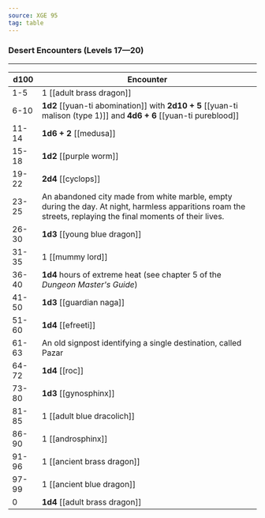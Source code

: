 ```yaml
---
source: XGE 95
tag: table
---
```


### Desert Encounters (Levels 17—20)
---
|d100|Encounter|
|----|------------|
|1-5|1 [[adult brass dragon]]|
|6-10|**1d2** [[yuan-ti abomination]] with **2d10 + 5** [[yuan-ti malison (type 1)]] and **4d6 + 6** [[yuan-ti pureblood]]|
|11-14|**1d6 + 2** [[medusa]]|
|15-18|**1d2** [[purple worm]]|
|19-22|**2d4** [[cyclops]]|
|23-25|An abandoned city made from white marble, empty during the day. At night, harmless apparitions roam the streets, replaying the final moments of their lives.|
|26-30|**1d3** [[young blue dragon]]|
|31-35|1 [[mummy lord]]|
|36-40|**1d4** hours of extreme heat (see chapter 5 of the _Dungeon Master's Guide_)|
|41-50|**1d3** [[guardian naga]]|
|51-60|**1d4** [[efreeti]]|
|61-63|An old signpost identifying a single destination, called Pazar|
|64-72|**1d4** [[roc]]|
|73-80|**1d3** [[gynosphinx]]|
|81-85|1 [[adult blue dracolich]]|
|86-90|1 [[androsphinx]]|
|91-96|1 [[ancient brass dragon]]|
|97-99|1 [[ancient blue dragon]]|
|0|**1d4** [[adult brass dragon]]|
